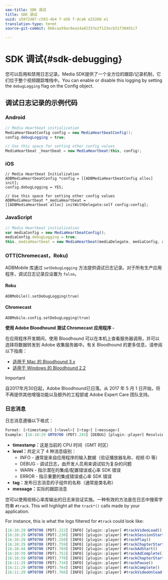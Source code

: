 ```yaml
---
seo-title: SDK 调试
title: SDK 调试
uuid: a5972d87-c593-4b4 f-a56 f-dca6 e25268 e1
translation-type: tm+mt
source-git-commit: 6b6caa59ac9ea14a42337e2f133ecb31f30491c7

---
```



# SDK 调试{#sdk-debugging}

您可以启用和禁用日志记录。Media SDK提供了一个全方位的跟踪/记录机制，它们位于整个视频跟踪堆栈中。You can enable or disable this logging by setting the `debugLogging` flag on the Config object.

## 调试日志记录的示例代码

### Android

```java
// Media Heartbeat initialization 
MediaHeartbeatConfig config = new MediaHeartbeatConfig(); 
config.debugLogging = true; 

// Use this space for setting other config values 
MediaHeartbeat _heartbeat = new MediaHeartbeat(this, config); 
```

### iOS

```
// Media Heartbeat Initialization 
ADBMediaHeartbeatConfig *config = [[ADBMediaHeartbeatConfig alloc] init]; 
config.debugLogging = YES; 

// Use this space for setting other config values 
ADBMediaHeartbeat *_mediaHeartbeat =  
[[ADBMediaHeartbeat alloc] initWithDelegate:self config:config]; 
```

### JavaScript

```js
// Media Heartbeat initialization 
var mediaConfig = new MediaHeartbeatConfig(); 
mediaConfig.debugLogging = true; 
this._mediaHeartbeat = new MediaHeartbeat(mediaDelegate, mediaConfig, appMeasurement); 
```

### OTT(Chromecast，Roku)

ADBMobile 库通过 `setDebugLogging` 方法提供调试日志记录。对于所有生产应用程序，调试日志记录应设置为 `false`。

#### Roku

```
ADBMobile().setDebugLogging(true)
```

#### Chromecast

```
ADBMobile.config.setDebugLogging(true)
```

**使用 Adobe Bloodhound 测试 Chromecast 应用程序 -**

在应用程序开发期间，使用 Bloodhound 可以在本机上查看服务器调用，并可以选择将数据转发到 Adobe 收集服务器中。有关 Bloodhound 的更多信息，请参阅以下指南：

* [适用于 Mac 的 Bloodhound 3.x](https://marketing.adobe.com/resources/help/en_US/mobile/bloodhound/)
* [适用于 Windows 的 Bloodhound 2.2](https://www.google.com/url?sa=t&rct=j&q=&esrc=s&source=web&cd=3&cad=rja&uact=8&ved=0ahUKEwjil9aM87jRAhUExlQKHTYZCjoQFggoMAI&url=https%3A%2F%2Fmarketing.adobe.com%2Fresources%2Fhelp%2Fen_US%2Fmobile%2Fbloodhound_win_2x%2F&usg=AFQjCNEW-gZp1IdbifWFDgDNEaQcGlBobg&sig2=K0waTKxdMj_2kfNXdMI2yg)

>[!IMPORTANT]
>
>自2017年月30日起，Adobe Bloodhound已日落。从 2017 年 5 月 1 日开始，将不再提供其他增强功能以及额外的工程部或 Adobe Expert Care 团队支持。

### 日志消息

日志消息遵循以下格式：

```js
Format: [<timestamp>] [<level>] [<tag>] [<message>] 
Example: [16:10:29 GMT­0700 (PDT).245] [DEBUG] [plugin::player] Resolving qos.startupTime: 0
```

* **timestamp：**&#x200B;这是当前的 CPU 时间（GMT 时区）
* **level：**&#x200B;共定义了 4 种消息级别：
   * INFO - 通常是来自应用程序的输入数据（验证播放器名称、视频 ID 等）
   * DEBUG - 调试日志，由开发人员用来调试较为复杂的问题
   * WARN - 指示潜在的集成/配置错误或心率 SDK 错误
   * ERROR - 指示重要的集成错误或心率 SDK 错误
* **tag：**&#x200B;发布日志消息的子组件的名称（通常是类名称）
* **message：**&#x200B;实际的跟踪消息

您可以使用视频心率库输出的日志来验证实施。一种有效的方法是在日志中搜索字符串 `#track`. This will highlight all the `track*()` calls made by your application.

For instance, this is what the logs filtered for `#track` could look like:

```js
[16:10:29 GMT­0700 (PDT).222] [INFO] [plugin::player] #trackVideoLoad() 
[16:10:29 GMT­0700 (PDT).230] [INFO] [plugin::player] #trackSessionStart() 
[16:10:29 GMT­0700 (PDT).250] [INFO] [plugin::player] #trackPlay() 
[16:10:29 GMT­0700 (PDT).759] [INFO] [plugin::player] #trackChapterStart() 
[16:10:44 GMT­0700 (PDT).769] [INFO] [plugin::player] #trackAdStart() 
[16:10:59 GMT­0700 (PDT).752] [INFO] [plugin::player] #trackAdComplete() 
[16:10:59 GMT­0700 (PDT).770] [INFO] [plugin::player] #trackChapterStart() 
[16:11:29 GMT­0700 (PDT).734] [INFO] [plugin::player] #trackPause() 
[16:11:29 GMT­0700 (PDT).764] [INFO] [plugin::player] #trackComplete() 
[16:11:29 GMT­0700 (PDT).766] [INFO] [plugin::player] #trackVideoUnload()
```

